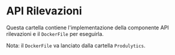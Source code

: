 # API Rilevazioni

Questa cartella contiene l'implementazione della componente API rilevazioni e il `DockerFile` per eseguirla.

Nota: il `DockerFile` va lanciato dalla cartella `Produlytics`.
